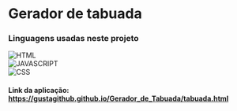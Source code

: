 # Gerador de tabuada

### Linguagens usadas neste projeto

<img src="https://img.shields.io/badge/HTML5-E34F26?style=for-the-badge&logo=html5&logoColor=white" alt="HTML"></img> <br/>
<img src="https://img.shields.io/badge/JavaScript-F7DF1E?style=for-the-badge&logo=javascript&logoColor=black" alt="JAVASCRIPT"></img> <br/>
<img src="https://img.shields.io/badge/CSS3-1572B6?style=for-the-badge&logo=css3&logoColor=white" alt="CSS"></img>

#### Link da aplicação: https://gustagithub.github.io/Gerador_de_Tabuada/tabuada.html


